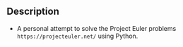 ## Description
* A personal attempt to solve the Project Euler problems `https://projecteuler.net/` using Python.
